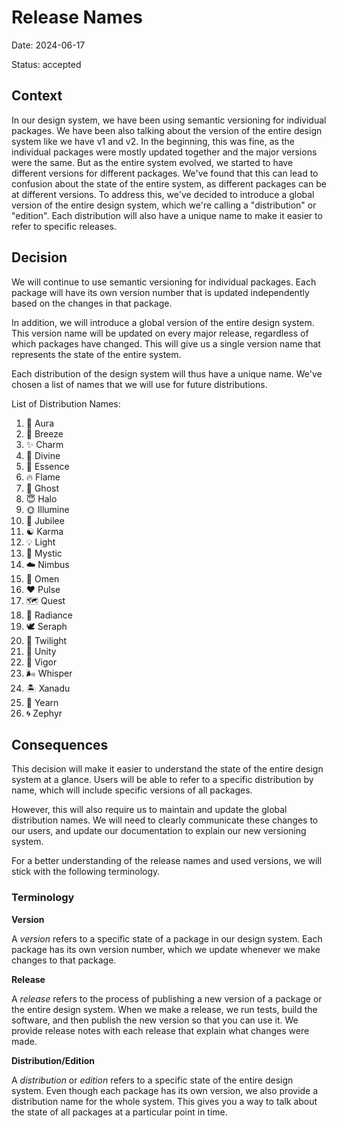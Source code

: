 # Release Names

Date: 2024-06-17

Status: accepted

## Context

In our design system, we have been using semantic versioning for individual packages.
We have been also talking about the version of the entire design system like we have v1 and v2.
In the beginning, this was fine, as the individual packages were mostly updated together and the major versions were the same.
But as the entire system evolved, we started to have different versions for different packages.
We've found that this can lead to confusion about the state of the entire system, as different packages can be at different versions.
To address this, we've decided to introduce a global version of the entire design system, which we're calling a "distribution" or "edition".
Each distribution will also have a unique name to make it easier to refer to specific releases.

## Decision

We will continue to use semantic versioning for individual packages.
Each package will have its own version number that is updated independently based on the changes in that package.

In addition, we will introduce a global version of the entire design system.
This version name will be updated on every major release, regardless of which packages have changed.
This will give us a single version name that represents the state of the entire system.

Each distribution of the design system will thus have a unique name.
We've chosen a list of names that we will use for future distributions.

List of Distribution Names:

1. 🌟 Aura
2. 🍃 Breeze
3. ✨ Charm
4. 🌈 Divine
5. 💫 Essence
6. 🔥 Flame
7. 👻 Ghost
8. 😇 Halo
9. 🌞 Illumine
10. 🎉 Jubilee
11. ☯️ Karma
12. 💡 Light
13. 🌌 Mystic
14. ☁️ Nimbus
15. 🔮 Omen
16. ❤️ Pulse
17. 🗺️ Quest
18. 🌠 Radiance
19. 🕊️ Seraph
20. 🌙 Twilight
21. 🤝 Unity
22. 💪 Vigor
23. 🌬️ Whisper
24. 🏝️ Xanadu
25. 💖 Yearn
26. 🌀 Zephyr

## Consequences

This decision will make it easier to understand the state of the entire design system at a glance.
Users will be able to refer to a specific distribution by name, which will include specific versions of all packages.

However, this will also require us to maintain and update the global distribution names.
We will need to clearly communicate these changes to our users, and update our documentation to explain our new versioning system.

For a better understanding of the release names and used versions, we will stick with the following terminology.

### Terminology

<!--lint ignore no-emphasis-as-heading-->

**Version**

A _version_ refers to a specific state of a package in our design system.
Each package has its own version number, which we update whenever we make changes to that package.

<!--lint ignore no-emphasis-as-heading-->

**Release**

A _release_ refers to the process of publishing a new version of a package or the entire design system.
When we make a release, we run tests, build the software, and then publish the new version so that you can use it.
We provide release notes with each release that explain what changes were made.

<!--lint ignore no-emphasis-as-heading-->

**Distribution/Edition**

A _distribution_ or _edition_ refers to a specific state of the entire design system.
Even though each package has its own version, we also provide a distribution name for the whole system.
This gives you a way to talk about the state of all packages at a particular point in time.

